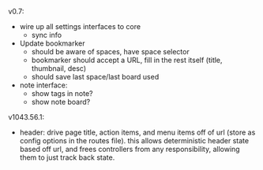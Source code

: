 v0.7:

- wire up all settings interfaces to core
  - sync info
- Update bookmarker
  - should be aware of spaces, have space selector
  - bookmarker should accept a URL, fill in the rest itself (title, thumbnail, desc)
  - should save last space/last board used
- note interface:
  - show tags in note?
  - show note board?

v1043.56.1:

- header: drive page title, action items, and menu items off of url (store as
  config options in the routes file). this allows deterministic header state
  based off url, and frees controllers from any responsibility, allowing them
  to just track back state.

